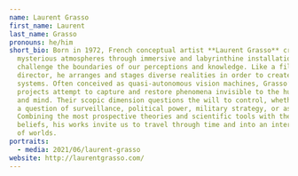 ```yaml
---
name: Laurent Grasso
first_name: Laurent
last_name: Grasso
pronouns: he/him
short_bio: Born in 1972, French conceptual artist **Laurent Grasso** creates
  mysterious atmospheres through immersive and labyrinthine installations that
  challenge the boundaries of our perceptions and knowledge. Like a film
  director, he arranges and stages diverse realities in order to create hypnotic
  systems. Often conceived as quasi-autonomous vision machines, Grasso’s
  projects attempt to capture and restore phenomena invisible to the human eye
  and mind. Their scopic dimension questions the will to control, whether it is
  a question of surveillance, political power, military strategy, or astronomy.
  Combining the most prospective theories and scientific tools with the oldest
  beliefs, his works invite us to travel through time and into an interfolding
  of worlds.
portraits:
  - media: 2021/06/laurent-grasso
website: http://laurentgrasso.com/
---
```


